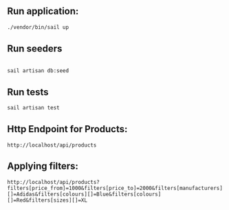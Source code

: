 ## Run application:

```bash
./vendor/bin/sail up
```

## Run seeders

```bash

sail artisan db:seed
```

## Run tests

```bash 
sail artisan test
```


## Http Endpoint for Products: 

```http request
http://localhost/api/products
```


## Applying filters:


```http request
http://localhost/api/products?filters[price_from]=1000&filters[price_to]=2000&filters[manufacturers][]=Adidas&filters[colours][]=Blue&filters[colours][]=Red&filters[sizes][]=XL
```




